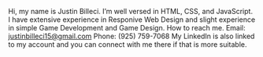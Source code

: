  Hi, my name is Justin Billeci.
 I’m well versed in HTML, CSS, and JavaScript.
 I have extensive experience in Responive Web Design and slight experience in simple Game Development and Game Design.
 How to reach me. Email: justinbilleci15@gmail.com Phone: (925) 759-7068
 My LinkedIn is also linked to my account and you can connect with me there if that is more suitable. 


